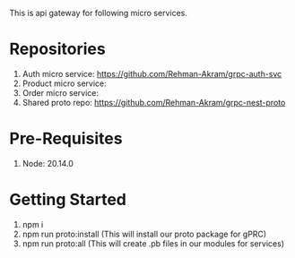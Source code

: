 This is api gateway for following micro services. 

 # Repositories

 1. Auth micro service: https://github.com/Rehman-Akram/grpc-auth-svc
 2. Product micro service:
 3. Order micro service:
 4. Shared proto repo: https://github.com/Rehman-Akram/grpc-nest-proto

 # Pre-Requisites

 1. Node: 20.14.0

 # Getting Started

 1. npm i 
 2. npm run proto:install (This will install our proto package for gPRC)
 3. npm run proto:all (This will create .pb files in our modules for services)

